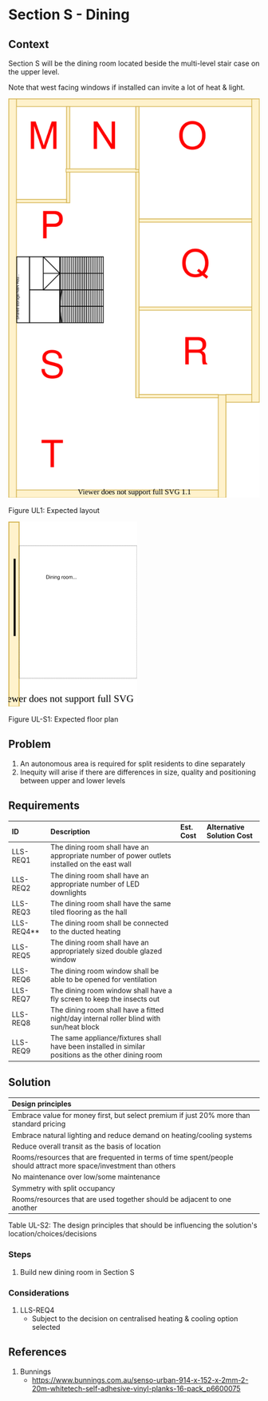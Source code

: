 # Section S - Dining

## Context

Section S will be the dining room located beside the multi-level stair case on the upper level.

Note that west facing windows if installed can invite a lot of heat & light.

![TO-BE upper-level diagram](Upper-Level-TO-BE-sections.svg)

Figure UL1: Expected layout

![TO-BE upper-level Section S diagram](Upper-Level-TO-BE-section-S.svg)

Figure UL-S1: Expected floor plan


## Problem

1. An autonomous area is required for split residents to dine separately
2. Inequity will arise if there are differences in size, quality and positioning between upper and lower levels


## Requirements

|ID|Description|Est. Cost|Alternative Solution Cost|
|:---|:---|:---|:---|
|LLS-REQ1|The dining room shall have an appropriate number of power outlets installed on the east wall|||
|LLS-REQ2|The dining room shall have an appropriate number of LED downlights|||
|LLS-REQ3|The dining room shall have the same tiled flooring as the hall|||
|LLS-REQ4**|The dining room shall be connected to the ducted heating|||
|LLS-REQ5|The dining room shall have an appropriately sized double glazed window|||
|LLS-REQ6|The dining room window shall be able to be opened for ventilation|||
|LLS-REQ7|The dining room window shall have a fly screen to keep the insects out|||
|LLS-REQ8|The dining room shall have a fitted night/day internal roller blind with sun/heat block|||
|LLS-REQ9|The same appliance/fixtures shall have been installed in similar positions as the other dining room|||


## Solution

|Design principles|
|:---|
|Embrace value for money first, but select premium if just 20% more than standard pricing|
|Embrace natural lighting and reduce demand on heating/cooling systems|
|Reduce overall transit as the basis of location|
|Rooms/resources that are frequented in terms of time spent/people should attract more space/investment than others|
|No maintenance over low/some maintenance|
|Symmetry with split occupancy|
|Rooms/resources that are used together should be adjacent to one another|

Table UL-S2: The design principles that should be influencing the solution's location/choices/decisions

### Steps

1. Build new dining room in Section S

### Considerations

1. LLS-REQ4
    - Subject to the decision on centralised heating & cooling option selected


## References

1. Bunnings
    - https://www.bunnings.com.au/senso-urban-914-x-152-x-2mm-2-20m-whitetech-self-adhesive-vinyl-planks-16-pack_p6600075